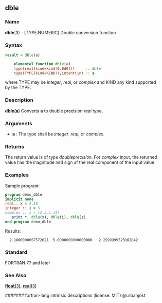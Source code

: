 ## dble
### __Name__

__dble__(3) - \[TYPE:NUMERIC\] Double conversion function


### __Syntax__
```fortran
result = dble(a)

    elemental function dble(a)
    type(real(kind=kind(0.0d0)))     :: dble
    type(TYPE(kind=KIND)),intent(in) :: a
```
where TYPE may be _integer_, _real_, or _complex_ and KIND any kind
supported by the TYPE.
### __Description__

__dble(a)__ Converts __a__ to double precision _real_ type.

### __Arguments__

  - __a__
    : The type shall be _integer_, _real_, or _complex_.

### __Returns__

The return value is of type _doubleprecision_. For _complex_ input,
the returned value has the magnitude and sign of the real component
of the input value.

### __Examples__

Sample program:

```fortran
program demo_dble
implicit none
real:: x = 2.18
integer :: i = 5
complex :: z = (2.3,1.14)
   print *, dble(x), dble(i), dble(z)
end program demo_dble
```
  Results:
```text
  2.1800000667572021  5.0000000000000000   2.2999999523162842     
```
### __Standard__

FORTRAN 77 and later

### __See Also__

[__float__(3)](FLOAT),
[__real__(3)](REAL)

####### fortran-lang intrinsic descriptions (license: MIT) @urbanjost
